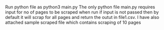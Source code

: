 Run python file as python3 main.py
The only python file main.py requires input for no of pages to be scraped when run if input is not passed then by default it will scrap for all pages and return the outut in file1.csv. I have also attached sample scraped file which contains scraping of 10 pages